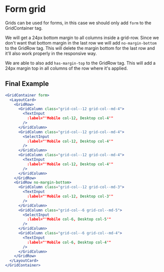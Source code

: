 # Form grid

Grids can be used for forms, in this case we should only add `form` to the GridContainer tag.

We will get a 24px bottom margin to all columns inside a grid-row.
Since we don't want that bottom margin in the last row we will add `no-margin-bottom` to the GridRow tag. This will delete the margin bottom for the last row and it'll also work properly in the responsive way.

We are able to also add `has-margin-top` to the GridRow tag. This will add a 24px margin top in all columns of the row where it's applied.


## Final Example

```jsx
<GridContainer form>
  <LayoutCard>
    <GridRow>
      <GridColumn class="grid-col--12 grid-col--md-4">
        <TextInput
          :label="'Mobile col-12, Desktop col-4'"
        />
      </GridColumn>
      <GridColumn class="grid-col--12 grid-col--md-4">
        <SelectInput
          :label="'Mobile col-12, Desktop col-4'"
        />
      </GridColumn>
      <GridColumn class="grid-col--12 grid-col--md-4">
        <TextInput
          :label="'Mobile col-12, Desktop col-4'"
        />
      </GridColumn>
    </GridRow>
    <GridRow no-margin-bottom>
      <GridColumn class="grid-col--12 grid-col--md-3">
        <TextInput
          :label="'Mobile col-12, Desktop col-3'"
        />
      </GridColumn>
      <GridColumn class="grid-col--6 grid-col--md-5">
        <SelectInput
          :label="'Mobile col-6, Desktop col-5'"
        />
      </GridColumn>
      <GridColumn class="grid-col--6 grid-col--md-4">
        <TextInput
          :label="'Mobile col-6, Desktop col-4'"
        />
      </GridColumn>
    </GridRow>
  </LayoutCard>
</GridContainer>
```
